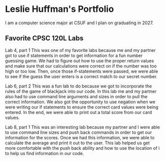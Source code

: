
# Leslie Huffman's Portfolio

I am a computer science major at CSUF and I plan on graduating in 2027.

## Favorite CPSC 120L Labs

Lab 4, part 1 
This was one of my favorite labs because me and my partner got to use if statements in order to get information for a fun number guessing game. We had to figure out how to use the proper return values and make sure that our calculations were correct on if the number was too high or too low. Then, once those if-statements were passed, we were able to see if the guess the user enters is a correct match to our secret number. 

Lab 6, part 2 
This was a fun lab to do because we got to incorporate the rules of the game of blackjack into our code. In this lab me and my partner also had to use command line arguments and sizes in order to pull the correct information. We also got the opportunity to use negation when we were writing our if statements to ensure the correct card values were being entered. In the end, we were able to print out a total score from our card values. 

Lab 8, part 1 
This was an interesting lab because my partner and I were able to use command line sizes and push back commands in order to get our information for the scores. Once we had this information, we were able to calculate the average and print it out to the user. This lab helped us get more comfortable with the push back ability and how to use the location of i to help us find information in our code.  